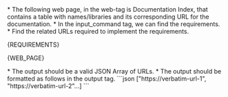 <rules>
* The following web page, in the web-tag is Documentation Index, that contains a table with names/libraries and its corresponding URL for the documentation.
* In the input_command tag, we can find the requirements. 
* Find the related URLs required to implement the requirements. 
</rules>

{REQUIREMENTS}

{WEB_PAGE}

<formatting>
* The output should be a valid JSON Array of URLs.
* The output should be formatted as follows in the output tag.
</formatting>

<output>
```json
    ["https://verbatim-url-1", "https://verbatim-url-2"...]
```
</output>

